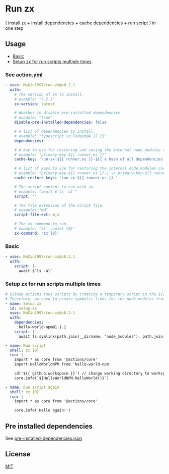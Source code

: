 # Run zx


( install [`zx`](https://github.com/google/zx) + install dependencies + cache dependencies + run script ) in one step

## Usage

- [Basic](#Basic)
- [Setup zx for run scripts multiple times](#Setup-zx-for-run-scripts-multiple-times)

### See [action.yml](action.yml)
```yaml
- uses: MuXiu1997/run-zx@v0.2.1
  with:
    # The version of zx to install.
    # example: "7.2.3"
    zx-version: latest

    # Whether to disable pre-installed dependencies.
    # example: "true"
    disable-pre-installed-dependencies: false

    # A list of dependencies to install.
    # example: "typescript \n lodash@4.17.21"
    dependencies: ''

    # A key to use for restoring and saving the internal node_modules cache.
    # example: "primary-key-${{ runner.os }}"
    cache-key: 'run-zx-${{ runner.os }}-${{ a hash of all dependencies to be installed }}'

    # A list of keys to use for restoring the internal node_modules cache.
    # example: "primary-key-${{ runner.os }}-1 \n primary-key-${{ runner.os }}",
    cache-restore-keys: 'run-zx-${{ runner.os }}-'

    # The script content to run with zx.
    # example: "await $`ls -al`"
    script: ''

    # The file extension of the script file.
    # example: "md"
    script-file-ext: mjs

    # The zx command to run.
    # example: "zx --quiet {0}"
    zx-command: 'zx {0}'
```


### Basic
```yaml
- uses: MuXiu1997/run-zx@v0.2.1
  with:
    script: |-
      await $`ls -al`
```

### Setup zx for run scripts multiple times
```yaml
# GitHub Actions runs scripts by creating a temporary script in the ${{ runner.temp }} directory and executing it.
# Therefore, we need to create symbolic links for the node_modules from setup-zx to that directory in order to use dependencies.
- name: Setup zx
  id: setup-zx
  uses: MuXiu1997/run-zx@v0.2.1
  with:
    dependencies: |-
      hello-world-npm@1.1.1
    script: |-
      await fs.symlink(path.join(__dirname, 'node_modules'), path.join(process.env.RUNNER_TEMP, 'node_modules'))

- name: Run script
  shell: zx {0}
  run: |
    import * as core from '@actions/core'
    import HelloWorldNPM from 'hello-world-npm'

    cd('${{ github.workspace }}') // change working directory to workspace
    core.info(`${HelloWorldNPM.helloWorld()}`)

- name: Run script again
  shell: zx {0}
  run: |
    import * as core from '@actions/core'

    core.info('Hello again!')
```

## Pre installed dependencies

See [pre-installed-dependencies.json](src%2Fpre-installed-dependencies.json)


## License
[MIT](./LICENSE)
